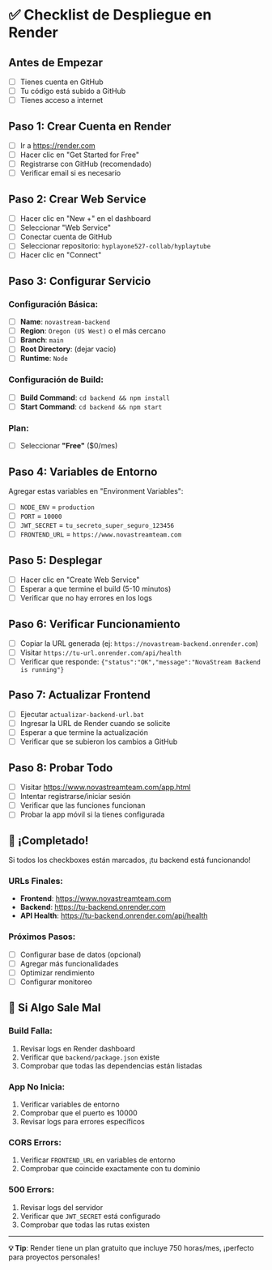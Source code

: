 # ✅ Checklist de Despliegue en Render

## Antes de Empezar

- [ ] Tienes cuenta en GitHub
- [ ] Tu código está subido a GitHub
- [ ] Tienes acceso a internet

## Paso 1: Crear Cuenta en Render

- [ ] Ir a https://render.com
- [ ] Hacer clic en "Get Started for Free"
- [ ] Registrarse con GitHub (recomendado)
- [ ] Verificar email si es necesario

## Paso 2: Crear Web Service

- [ ] Hacer clic en "New +" en el dashboard
- [ ] Seleccionar "Web Service"
- [ ] Conectar cuenta de GitHub
- [ ] Seleccionar repositorio: `hyplayone527-collab/hyplaytube`
- [ ] Hacer clic en "Connect"

## Paso 3: Configurar Servicio

### Configuración Básica:
- [ ] **Name**: `novastream-backend`
- [ ] **Region**: `Oregon (US West)` o el más cercano
- [ ] **Branch**: `main`
- [ ] **Root Directory**: (dejar vacío)
- [ ] **Runtime**: `Node`

### Configuración de Build:
- [ ] **Build Command**: `cd backend && npm install`
- [ ] **Start Command**: `cd backend && npm start`

### Plan:
- [ ] Seleccionar **"Free"** ($0/mes)

## Paso 4: Variables de Entorno

Agregar estas variables en "Environment Variables":

- [ ] `NODE_ENV` = `production`
- [ ] `PORT` = `10000`
- [ ] `JWT_SECRET` = `tu_secreto_super_seguro_123456`
- [ ] `FRONTEND_URL` = `https://www.novastreamteam.com`

## Paso 5: Desplegar

- [ ] Hacer clic en "Create Web Service"
- [ ] Esperar a que termine el build (5-10 minutos)
- [ ] Verificar que no hay errores en los logs

## Paso 6: Verificar Funcionamiento

- [ ] Copiar la URL generada (ej: `https://novastream-backend.onrender.com`)
- [ ] Visitar `https://tu-url.onrender.com/api/health`
- [ ] Verificar que responde: `{"status":"OK","message":"NovaStream Backend is running"}`

## Paso 7: Actualizar Frontend

- [ ] Ejecutar `actualizar-backend-url.bat`
- [ ] Ingresar la URL de Render cuando se solicite
- [ ] Esperar a que termine la actualización
- [ ] Verificar que se subieron los cambios a GitHub

## Paso 8: Probar Todo

- [ ] Visitar https://www.novastreamteam.com/app.html
- [ ] Intentar registrarse/iniciar sesión
- [ ] Verificar que las funciones funcionan
- [ ] Probar la app móvil si la tienes configurada

## 🎉 ¡Completado!

Si todos los checkboxes están marcados, ¡tu backend está funcionando!

### URLs Finales:
- **Frontend**: https://www.novastreamteam.com
- **Backend**: https://tu-backend.onrender.com
- **API Health**: https://tu-backend.onrender.com/api/health

### Próximos Pasos:
- [ ] Configurar base de datos (opcional)
- [ ] Agregar más funcionalidades
- [ ] Optimizar rendimiento
- [ ] Configurar monitoreo

## 🐛 Si Algo Sale Mal

### Build Falla:
1. Revisar logs en Render dashboard
2. Verificar que `backend/package.json` existe
3. Comprobar que todas las dependencias están listadas

### App No Inicia:
1. Verificar variables de entorno
2. Comprobar que el puerto es 10000
3. Revisar logs para errores específicos

### CORS Errors:
1. Verificar `FRONTEND_URL` en variables de entorno
2. Comprobar que coincide exactamente con tu dominio

### 500 Errors:
1. Revisar logs del servidor
2. Verificar que `JWT_SECRET` está configurado
3. Comprobar que todas las rutas existen

---

**💡 Tip**: Render tiene un plan gratuito que incluye 750 horas/mes, ¡perfecto para proyectos personales!